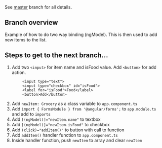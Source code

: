 See [master](https://github.com/dstanich/intro-to-angular-presentation) branch for all details.

## Branch overview
Example of how to do two way binding (ngModel).  This is then used to add new items to the list.

## Steps to get to the next branch...
1.  Add two `<input>` for item name and isFood value.  Add `<button>` for add action.
```
        <input type="text">
        <input type="checkbox" id="isFood">
        <label for="isFood">Food</label>
        <button>Add</button>
```

2.  Add `newItem: Grocery` as a class variable to `app.component.ts`
3.  Add `import { FormsModule } from '@angular/forms';` to `app.module.ts` and add to `imports`
4.  Add `[(ngModel)]="newItem.name"` to textbox
5.  Add `[(ngModel)]="newItem.isFood"` to checkbox
6.  Add `(click)="addItem()"` to button with call to function
7.  Add `addItem()` handler function to `app.component.ts`
8.  Inside handler function, push `newItem` to array and clear `newItem`
